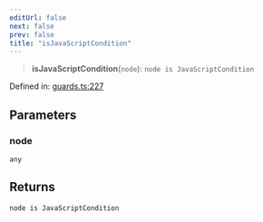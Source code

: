 ```yaml
---
editUrl: false
next: false
prev: false
title: "isJavaScriptCondition"
---
```


> **isJavaScriptCondition**(`node`): `node is JavaScriptCondition`

Defined in: [guards.ts:227](https://github.com/rcs-agents/rcs-lang/blob/81d17140acf0fdf5d22c6fbab7c85de9a28f20ae/packages/ast/src/guards.ts#L227)

## Parameters

### node

`any`

## Returns

`node is JavaScriptCondition`
